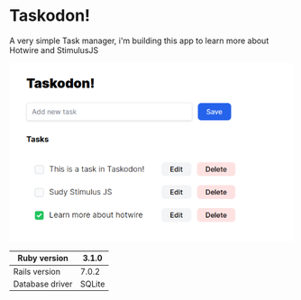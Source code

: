 # Taskodon!

A very simple Task manager, i'm building this app to learn more about Hotwire and StimulusJS

![demo](/taskodon-example.png)


| Ruby version | 3.1.0 |
|---|---|
| Rails version | 7.0.2|
|Database driver| SQLite |
